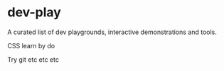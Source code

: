dev-play
========

A curated list of dev playgrounds, interactive demonstrations and tools.

CSS learn by do

Try git etc etc etc 
